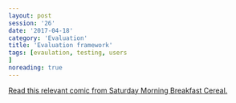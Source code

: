 ```yaml
--- 
layout: post 
session: '26' 
date: '2017-04-18' 
category: 'Evaluation' 
title: 'Evaluation framework' 
tags: [evaulation, testing, users			
] 
noreading: true
--- 
```


[Read this relevant comic from Saturday Morning Breakfast Cereal.](http://www.smbc-comics.com/comic/the-multiverse-explained)

<excerpt/>
